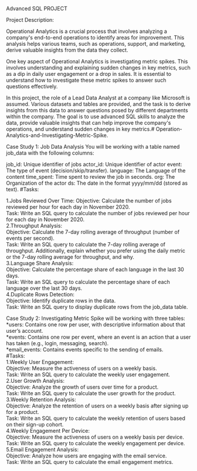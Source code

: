 Advanced SQL PROJECT

Project Description:

Operational Analytics is a crucial process that involves analyzing a company's end-to-end operations to identify areas for improvement. This analysis helps various teams, such as operations, support, and marketing, derive valuable insights from the data they collect.

One key aspect of Operational Analytics is investigating metric spikes. This involves understanding and explaining sudden changes in key metrics, such as a dip in daily user engagement or a drop in sales. It is essential to understand how to investigate these metric spikes to answer such questions effectively.

In this project, the role of a Lead Data Analyst at a company like Microsoft is assumed. Various datasets and tables are provided, and the task is to derive insights from this data to answer questions posed by different departments within the company. The goal is to use advanced SQL skills to analyze the data, provide valuable insights that can help improve the company's operations, and understand sudden changes in key metrics.# Operation-Analytics-and-Investigating-Metric-Spike.

Case Study 1: Job Data Analysis
You will be working with a table named job_data with the following columns:

job_id: Unique identifier of jobs
actor_id: Unique identifier of actor
event: The type of event (decision/skip/transfer).
language: The Language of the content
time_spent: Time spent to review the job in seconds.
org: The Organization of the actor
ds: The date in the format yyyy/mm/dd (stored as text).
#Tasks:

1.Jobs Reviewed Over Time:
Objective: Calculate the number of jobs reviewed per hour for each day in November 2020.
<br>
Task: Write an SQL query to calculate the number of jobs reviewed per hour for each day in November 2020.
<br>
2.Throughput Analysis:
<br>
Objective: Calculate the 7-day rolling average of throughput (number of events per second).
<br>
Task: Write an SQL query to calculate the 7-day rolling average of throughput. Additionally, explain whether you prefer using the daily metric or the 7-day rolling average for throughput, and why.
<br>
3.Language Share Analysis:
<br>
Objective: Calculate the percentage share of each language in the last 30 days.
<br>
Task: Write an SQL query to calculate the percentage share of each language over the last 30 days.
<br>
4.Duplicate Rows Detection:
<br>
Objective: Identify duplicate rows in the data.
<br>
Task: Write an SQL query to display duplicate rows from the job_data table.


Case Study 2: Investigating Metric Spike
will be working with three tables:
<br>
*users: Contains one row per user, with descriptive information about that user’s account.
<br>
*events: Contains one row per event, where an event is an action that a user has taken (e.g., login, messaging, search).
<br>
*email_events: Contains events specific to the sending of emails.
<br>
#Tasks:
<br>
1.Weekly User Engagement:
<br>
Objective: Measure the activeness of users on a weekly basis.
<br>
Task: Write an SQL query to calculate the weekly user engagement.
<br>
2.User Growth Analysis:
<br>
Objective: Analyze the growth of users over time for a product.
<br>
Task: Write an SQL query to calculate the user growth for the product.
<br>
3.Weekly Retention Analysis:
<br>
Objective: Analyze the retention of users on a weekly basis after signing up for a product.
<br>
Task: Write an SQL query to calculate the weekly retention of users based on their sign-up cohort.
<br>
4.Weekly Engagement Per Device:
<br>
Objective: Measure the activeness of users on a weekly basis per device.
<br>
Task: Write an SQL query to calculate the weekly engagement per device.
<br>
5.Email Engagement Analysis:
<br>
Objective: Analyze how users are engaging with the email service.
<br>
Task: Write an SQL query to calculate the email engagement metrics.
